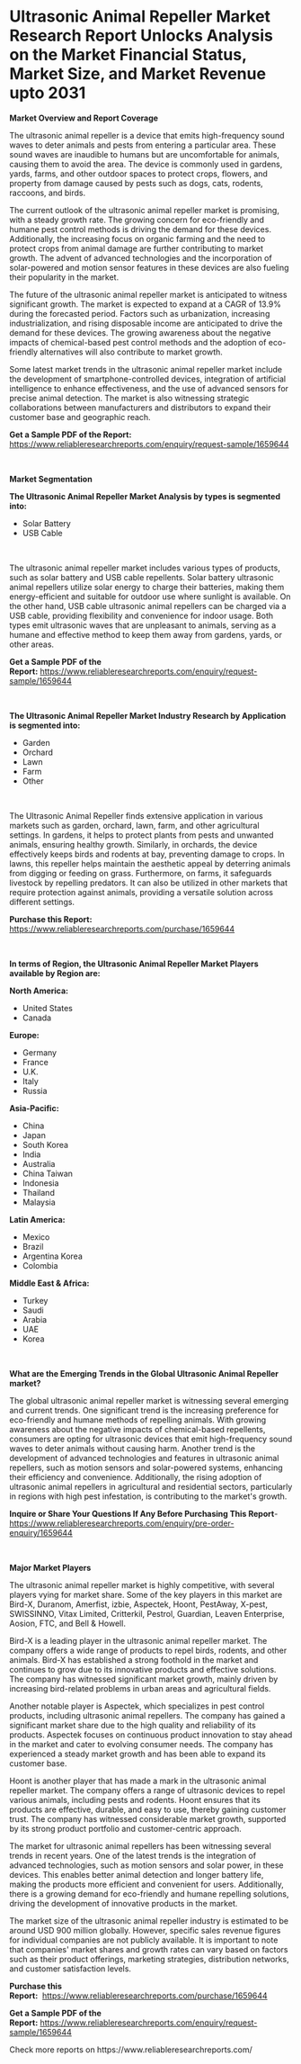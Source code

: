 <p><h1>Ultrasonic Animal Repeller Market Research Report Unlocks Analysis on the Market Financial Status, Market Size, and Market Revenue upto 2031</h1></p><p><strong>Market Overview and Report Coverage</strong></p>
<p><p>The ultrasonic animal repeller is a device that emits high-frequency sound waves to deter animals and pests from entering a particular area. These sound waves are inaudible to humans but are uncomfortable for animals, causing them to avoid the area. The device is commonly used in gardens, yards, farms, and other outdoor spaces to protect crops, flowers, and property from damage caused by pests such as dogs, cats, rodents, raccoons, and birds.</p><p>The current outlook of the ultrasonic animal repeller market is promising, with a steady growth rate. The growing concern for eco-friendly and humane pest control methods is driving the demand for these devices. Additionally, the increasing focus on organic farming and the need to protect crops from animal damage are further contributing to market growth. The advent of advanced technologies and the incorporation of solar-powered and motion sensor features in these devices are also fueling their popularity in the market.</p><p>The future of the ultrasonic animal repeller market is anticipated to witness significant growth. The market is expected to expand at a CAGR of 13.9% during the forecasted period. Factors such as urbanization, increasing industrialization, and rising disposable income are anticipated to drive the demand for these devices. The growing awareness about the negative impacts of chemical-based pest control methods and the adoption of eco-friendly alternatives will also contribute to market growth.</p><p>Some latest market trends in the ultrasonic animal repeller market include the development of smartphone-controlled devices, integration of artificial intelligence to enhance effectiveness, and the use of advanced sensors for precise animal detection. The market is also witnessing strategic collaborations between manufacturers and distributors to expand their customer base and geographic reach.</p></p>
<p><strong>Get a Sample PDF of the Report:</strong> <a href="https://www.reliableresearchreports.com/enquiry/request-sample/1659644">https://www.reliableresearchreports.com/enquiry/request-sample/1659644</a></p>
<p>&nbsp;</p>
<p><strong>Market Segmentation</strong></p>
<p><strong>The Ultrasonic Animal Repeller Market Analysis by types is segmented into:</strong></p>
<p><ul><li>Solar Battery</li><li>USB Cable</li></ul></p>
<p>&nbsp;</p>
<p><p>The ultrasonic animal repeller market includes various types of products, such as solar battery and USB cable repellents. Solar battery ultrasonic animal repellers utilize solar energy to charge their batteries, making them energy-efficient and suitable for outdoor use where sunlight is available. On the other hand, USB cable ultrasonic animal repellers can be charged via a USB cable, providing flexibility and convenience for indoor usage. Both types emit ultrasonic waves that are unpleasant to animals, serving as a humane and effective method to keep them away from gardens, yards, or other areas.</p></p>
<p><strong>Get a Sample PDF of the Report:</strong>&nbsp;<a href="https://www.reliableresearchreports.com/enquiry/request-sample/1659644">https://www.reliableresearchreports.com/enquiry/request-sample/1659644</a></p>
<p>&nbsp;</p>
<p><strong>The Ultrasonic Animal Repeller Market Industry Research by Application is segmented into:</strong></p>
<p><ul><li>Garden</li><li>Orchard</li><li>Lawn</li><li>Farm</li><li>Other</li></ul></p>
<p>&nbsp;</p>
<p><p>The Ultrasonic Animal Repeller finds extensive application in various markets such as garden, orchard, lawn, farm, and other agricultural settings. In gardens, it helps to protect plants from pests and unwanted animals, ensuring healthy growth. Similarly, in orchards, the device effectively keeps birds and rodents at bay, preventing damage to crops. In lawns, this repeller helps maintain the aesthetic appeal by deterring animals from digging or feeding on grass. Furthermore, on farms, it safeguards livestock by repelling predators. It can also be utilized in other markets that require protection against animals, providing a versatile solution across different settings.</p></p>
<p><strong>Purchase this Report:</strong>&nbsp; <a href="https://www.reliableresearchreports.com/purchase/1659644">https://www.reliableresearchreports.com/purchase/1659644</a></p>
<p>&nbsp;</p>
<p><strong>In terms of Region, the Ultrasonic Animal Repeller Market Players available by Region are:</strong></p>
<p>
    <p> <strong> North America: </strong>
        <ul>
            <li>United States</li>
            <li>Canada</li>
        </ul>
        </p> 
    <p> <strong> Europe: </strong>
        <ul>
            <li>Germany</li>
            <li>France</li>
            <li>U.K.</li>
            <li>Italy</li>
            <li>Russia</li>
        </ul>
        </p> 
    <p> <strong> Asia-Pacific: </strong>
        <ul>
            <li>China</li>
            <li>Japan</li>
            <li>South Korea</li>
            <li>India</li>
            <li>Australia</li>
            <li>China Taiwan</li>
            <li>Indonesia</li>
            <li>Thailand</li>
            <li>Malaysia</li>
        </ul>
        </p> 
    <p> <strong> Latin America: </strong>
        <ul>
            <li>Mexico</li>
            <li>Brazil</li>
            <li>Argentina Korea</li>
            <li>Colombia</li>
        </ul>
        </p> 
    <p> <strong> Middle East & Africa: </strong>
        <ul>
            <li>Turkey</li>
            <li>Saudi</li>
            <li>Arabia</li>
            <li>UAE</li>
            <li>Korea</li>
        </ul>
    </p>
    </p>
<p>&nbsp;</p>
<p><strong>What are the Emerging Trends in the Global Ultrasonic Animal Repeller market?</strong></p>
<p><p>The global ultrasonic animal repeller market is witnessing several emerging and current trends. One significant trend is the increasing preference for eco-friendly and humane methods of repelling animals. With growing awareness about the negative impacts of chemical-based repellents, consumers are opting for ultrasonic devices that emit high-frequency sound waves to deter animals without causing harm. Another trend is the development of advanced technologies and features in ultrasonic animal repellers, such as motion sensors and solar-powered systems, enhancing their efficiency and convenience. Additionally, the rising adoption of ultrasonic animal repellers in agricultural and residential sectors, particularly in regions with high pest infestation, is contributing to the market's growth.</p></p>
<p><strong>Inquire or Share Your Questions If Any Before Purchasing This Report</strong>- <a href="https://www.reliableresearchreports.com/enquiry/pre-order-enquiry/1659644">https://www.reliableresearchreports.com/enquiry/pre-order-enquiry/1659644</a></p>
<p>&nbsp;</p>
<p><strong>Major Market Players</strong></p>
<p><p>The ultrasonic animal repeller market is highly competitive, with several players vying for market share. Some of the key players in this market are Bird-X, Duranom, Amerfist, izbie, Aspectek, Hoont, PestAway, X-pest, SWISSINNO, Vitax Limited, Critterkil, Pestrol, Guardian, Leaven Enterprise, Aosion, FTC, and Bell & Howell.</p><p>Bird-X is a leading player in the ultrasonic animal repeller market. The company offers a wide range of products to repel birds, rodents, and other animals. Bird-X has established a strong foothold in the market and continues to grow due to its innovative products and effective solutions. The company has witnessed significant market growth, mainly driven by increasing bird-related problems in urban areas and agricultural fields.</p><p>Another notable player is Aspectek, which specializes in pest control products, including ultrasonic animal repellers. The company has gained a significant market share due to the high quality and reliability of its products. Aspectek focuses on continuous product innovation to stay ahead in the market and cater to evolving consumer needs. The company has experienced a steady market growth and has been able to expand its customer base.</p><p>Hoont is another player that has made a mark in the ultrasonic animal repeller market. The company offers a range of ultrasonic devices to repel various animals, including pests and rodents. Hoont ensures that its products are effective, durable, and easy to use, thereby gaining customer trust. The company has witnessed considerable market growth, supported by its strong product portfolio and customer-centric approach.</p><p>The market for ultrasonic animal repellers has been witnessing several trends in recent years. One of the latest trends is the integration of advanced technologies, such as motion sensors and solar power, in these devices. This enables better animal detection and longer battery life, making the products more efficient and convenient for users. Additionally, there is a growing demand for eco-friendly and humane repelling solutions, driving the development of innovative products in the market.</p><p>The market size of the ultrasonic animal repeller industry is estimated to be around USD 900 million globally. However, specific sales revenue figures for individual companies are not publicly available. It is important to note that companies' market shares and growth rates can vary based on factors such as their product offerings, marketing strategies, distribution networks, and customer satisfaction levels.</p></p>
<p><strong>Purchase this Report:</strong>&nbsp;&nbsp;<a href="https://www.reliableresearchreports.com/purchase/1659644">https://www.reliableresearchreports.com/purchase/1659644</a></p>
<p></p>
<p><strong>Get a Sample PDF of the Report:</strong>&nbsp;<a href="https://www.reliableresearchreports.com/enquiry/request-sample/1659644">https://www.reliableresearchreports.com/enquiry/request-sample/1659644</a></p>
<p>Check more reports on https://www.reliableresearchreports.com/</p>